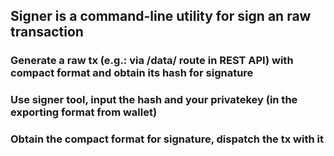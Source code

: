 ## Signer is a command-line utility for sign an raw transaction

### Generate a raw tx (e.g.: via /data/ route in REST API) with compact format and obtain its hash for signature

### Use signer tool, input the hash and your privatekey (in the exporting format from wallet)

### Obtain the compact format for signature, dispatch the tx with it